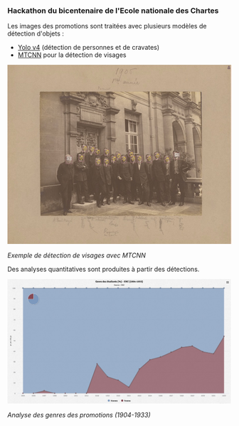 ### Hackathon du bicentenaire de l'Ecole nationale des Chartes

Les images des promotions sont traitées avec plusieurs modèles de détection d'objets :
- [Yolo v4](https://github.com/kiyoshiiriemon/yolov4_darknet) (détection de personnes et de cravates)
- [MTCNN](https://github.com/jbrownlee/mtcnn) pour la détection de visages

![MTCNN](https://github.com/altomator/Introduction_to_Deep_Learning-2-Face_Detection/blob/gh-pages/images/promo.jpg)

*Exemple de détection de visages avec MTCNN*

Des analyses quantitatives sont produites à partir des détections.

[![Genres des élèves](https://github.com/ademec/Valda/blob/images/images/visuels/genres.jpg)](https://altomator.github.io/Introduction_to_Deep_Learning-2-Face_Detection/ENC/Graphes/illustrations-genrees_an.htm)

*Analyse des genres des promotions (1904-1933)*
